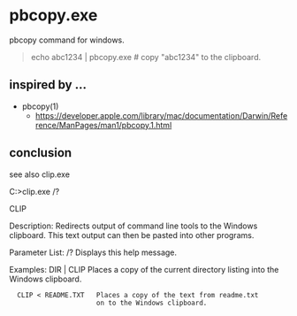pbcopy.exe
====
pbcopy command for windows.

  > echo abc1234 | pbcopy.exe    # copy "abc1234" to the clipboard.

inspired by ...
----
* pbcopy(1)
  * https://developer.apple.com/library/mac/documentation/Darwin/Reference/ManPages/man1/pbcopy.1.html


conclusion
----
see also clip.exe

  
  C:\>clip.exe /?
  
  CLIP
  
  Description:
      Redirects output of command line tools to the Windows clipboard.
      This text output can then be pasted into other programs.
  
  Parameter List:
      /?                  Displays this help message.
  
  Examples:
      DIR | CLIP          Places a copy of the current directory
                          listing into the Windows clipboard.
  
      CLIP < README.TXT   Places a copy of the text from readme.txt
                          on to the Windows clipboard.
  
